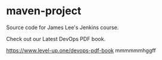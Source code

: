 # maven-project
Source code for James Lee's Jenkins course.

Check out our Latest DevOps PDF book.

https://www.level-up.one/devops-pdf-book
mmmmmmhggff
